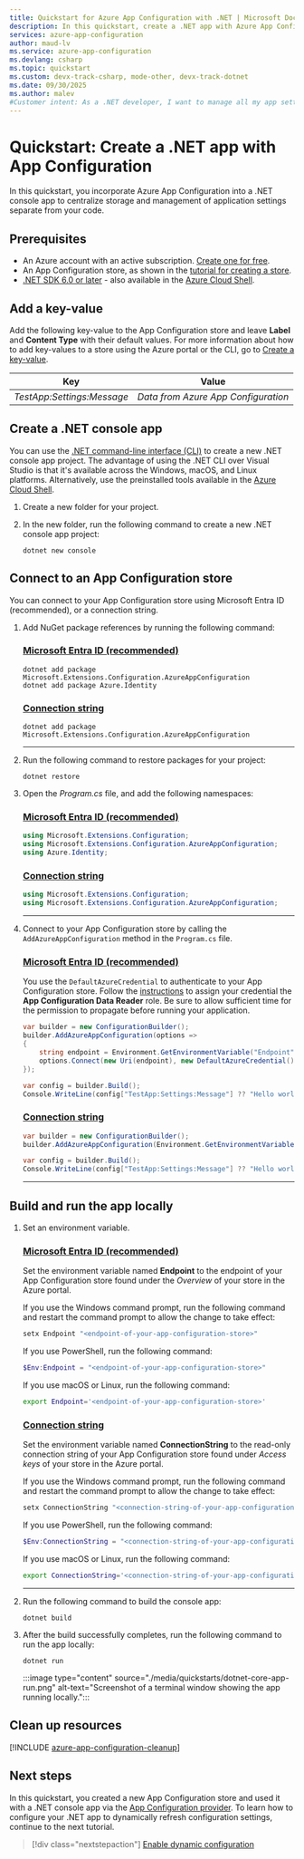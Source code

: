 ```yaml
---
title: Quickstart for Azure App Configuration with .NET | Microsoft Docs
description: In this quickstart, create a .NET app with Azure App Configuration to centralize storage and management of application settings separate from your code.
services: azure-app-configuration
author: maud-lv
ms.service: azure-app-configuration
ms.devlang: csharp
ms.topic: quickstart
ms.custom: devx-track-csharp, mode-other, devx-track-dotnet
ms.date: 09/30/2025
ms.author: malev
#Customer intent: As a .NET developer, I want to manage all my app settings in one place.
---
```

# Quickstart: Create a .NET app with App Configuration

In this quickstart, you incorporate Azure App Configuration into a .NET console app to centralize storage and management of application settings separate from your code.

## Prerequisites

- An Azure account with an active subscription. [Create one for free](https://azure.microsoft.com/pricing/purchase-options/azure-account?cid=msft_learn).
- An App Configuration store, as shown in the [tutorial for creating a store](./quickstart-azure-app-configuration-create.md#create-an-app-configuration-store).
- [.NET SDK 6.0 or later](https://dotnet.microsoft.com/download) - also available in the [Azure Cloud Shell](https://shell.azure.com).

## Add a key-value

Add the following key-value to the App Configuration store and leave **Label** and **Content Type** with their default values. For more information about how to add key-values to a store using the Azure portal or the CLI, go to [Create a key-value](./quickstart-azure-app-configuration-create.md#create-a-key-value).

| Key                        | Value                               |
|----------------------------|-------------------------------------|
| *TestApp:Settings:Message* | *Data from Azure App Configuration* |

## Create a .NET console app

You can use the [.NET command-line interface (CLI)](/dotnet/core/tools/) to create a new .NET console app project. The advantage of using the .NET CLI over Visual Studio is that it's available across the Windows, macOS, and Linux platforms.  Alternatively, use the preinstalled tools available in the [Azure Cloud Shell](https://shell.azure.com).

1. Create a new folder for your project.

1. In the new folder, run the following command to create a new .NET console app project:

    ```dotnetcli
    dotnet new console
    ```

## Connect to an App Configuration store

You can connect to your App Configuration store using Microsoft Entra ID (recommended), or a connection string.

1. Add NuGet package references by running the following command:

    ### [Microsoft Entra ID (recommended)](#tab/entra-id)
    ```dotnetcli
    dotnet add package Microsoft.Extensions.Configuration.AzureAppConfiguration
    dotnet add package Azure.Identity
    ```

    ### [Connection string](#tab/connection-string)
    ```dotnetcli
    dotnet add package Microsoft.Extensions.Configuration.AzureAppConfiguration
    ```
    ---

1. Run the following command to restore packages for your project:

    ```dotnetcli
    dotnet restore
    ```

1. Open the *Program.cs* file, and add the following namespaces:


    ### [Microsoft Entra ID (recommended)](#tab/entra-id)
    ```csharp
    using Microsoft.Extensions.Configuration;
    using Microsoft.Extensions.Configuration.AzureAppConfiguration;
    using Azure.Identity;
    ```

    ### [Connection string](#tab/connection-string)
    ```csharp
    using Microsoft.Extensions.Configuration;
    using Microsoft.Extensions.Configuration.AzureAppConfiguration;
    ```
    ---

1. Connect to your App Configuration store by calling the `AddAzureAppConfiguration` method in the `Program.cs` file.

    ### [Microsoft Entra ID (recommended)](#tab/entra-id)
    You use the `DefaultAzureCredential` to authenticate to your App Configuration store. Follow the [instructions](./concept-enable-rbac.md#authentication-with-token-credentials) to assign your credential the **App Configuration Data Reader** role. Be sure to allow sufficient time for the permission to propagate before running your application.

    ```csharp
    var builder = new ConfigurationBuilder();
    builder.AddAzureAppConfiguration(options =>
    {
        string endpoint = Environment.GetEnvironmentVariable("Endpoint");
        options.Connect(new Uri(endpoint), new DefaultAzureCredential());
    });

    var config = builder.Build();
    Console.WriteLine(config["TestApp:Settings:Message"] ?? "Hello world!");
    ```

    ### [Connection string](#tab/connection-string)
    ```csharp
    var builder = new ConfigurationBuilder();
    builder.AddAzureAppConfiguration(Environment.GetEnvironmentVariable("ConnectionString"));
    
    var config = builder.Build();
    Console.WriteLine(config["TestApp:Settings:Message"] ?? "Hello world!");
    ```
    ---

## Build and run the app locally

1. Set an environment variable.

    ### [Microsoft Entra ID (recommended)](#tab/entra-id)
    Set the environment variable named **Endpoint** to the endpoint of your App Configuration store found under the *Overview* of your store in the Azure portal.

    If you use the Windows command prompt, run the following command and restart the command prompt to allow the change to take effect:

    ```cmd
    setx Endpoint "<endpoint-of-your-app-configuration-store>"
    ```

    If you use PowerShell, run the following command:

    ```powershell
    $Env:Endpoint = "<endpoint-of-your-app-configuration-store>"
    ```

    If you use macOS or Linux, run the following command:

    ```bash
    export Endpoint='<endpoint-of-your-app-configuration-store>'
    ```

    ### [Connection string](#tab/connection-string)
    Set the environment variable named **ConnectionString** to the read-only connection string of your App Configuration store found under *Access keys* of your store in the Azure portal.

    If you use the Windows command prompt, run the following command and restart the command prompt to allow the change to take effect:

    ```cmd
    setx ConnectionString "<connection-string-of-your-app-configuration-store>"
    ```

   If you use PowerShell, run the following command:

    ```powershell
    $Env:ConnectionString = "<connection-string-of-your-app-configuration-store>"
    ```

    If you use macOS or Linux, run the following command:

    ```bash
    export ConnectionString='<connection-string-of-your-app-configuration-store>'
    ```
    ---

1. Run the following command to build the console app:

    ```dotnetcli
    dotnet build
    ```

1. After the build successfully completes, run the following command to run the app locally:

    ```dotnetcli
    dotnet run
    ```

    :::image type="content" source="./media/quickstarts/dotnet-core-app-run.png" alt-text="Screenshot of a terminal window showing the app running locally.":::

## Clean up resources

[!INCLUDE [azure-app-configuration-cleanup](../../includes/azure-app-configuration-cleanup.md)]

## Next steps

In this quickstart, you created a new App Configuration store and used it with a .NET console app via the [App Configuration provider](/dotnet/api/Microsoft.Extensions.Configuration.AzureAppConfiguration). To learn how to configure your .NET app to dynamically refresh configuration settings, continue to the next tutorial.

> [!div class="nextstepaction"]
> [Enable dynamic configuration](./enable-dynamic-configuration-dotnet-core.md)

